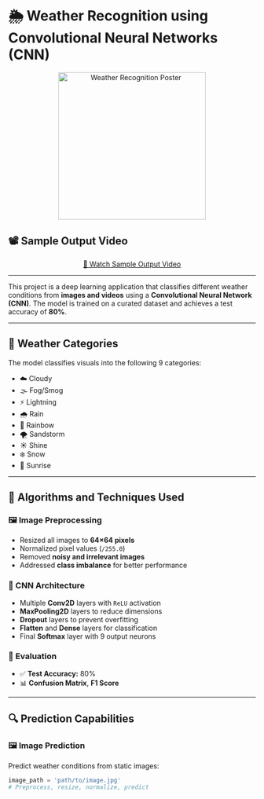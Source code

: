 # 🌦️ Weather Recognition using Convolutional Neural Networks (CNN)

<p align="center">
  <img src="https://drive.google.com/uc?export=view&id=1PAGloXg0LQfPnMXMpakQl7ak6x0pQi_H" alt="Weather Recognition Poster" width="300"/>
</p>

## 📽️ Sample Output Video

<p align="center">
  <a href="https://drive.google.com/file/d/13MlzIB1xdw02E5LsLJg2_D0Vkn38NWeC/view?usp=sharing" target="_blank">
    🔗 Watch Sample Output Video
  </a>
</p>


---

This project is a deep learning application that classifies different weather conditions from **images and videos** using a **Convolutional Neural Network (CNN)**. The model is trained on a curated dataset and achieves a test accuracy of **80%**.

---

## 📁 Weather Categories

The model classifies visuals into the following 9 categories:

- ☁️ Cloudy  
- 🌫️ Fog/Smog  
- ⚡ Lightning  
- 🌧️ Rain  
- 🌈 Rainbow  
- 🌪️ Sandstorm  
- ☀️ Shine  
- ❄️ Snow  
- 🌅 Sunrise  

---

## 🧠 Algorithms and Techniques Used

### 🖼️ Image Preprocessing

- Resized all images to **64×64 pixels**
- Normalized pixel values (`/255.0`)
- Removed **noisy and irrelevant images**
- Addressed **class imbalance** for better performance

### 🧱 CNN Architecture

- Multiple **Conv2D** layers with `ReLU` activation
- **MaxPooling2D** layers to reduce dimensions
- **Dropout** layers to prevent overfitting
- **Flatten** and **Dense** layers for classification
- Final **Softmax** layer with 9 output neurons

### 🧪 Evaluation

- ✅ **Test Accuracy:** 80%  
- 📊 **Confusion Matrix**, **F1 Score**

---

## 🔍 Prediction Capabilities

### 🖼️ Image Prediction

Predict weather conditions from static images:

```python
image_path = 'path/to/image.jpg'
# Preprocess, resize, normalize, predict
